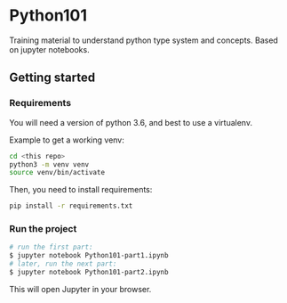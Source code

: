 # Python101

Training material to understand python type system and concepts.
Based on jupyter notebooks.

## Getting started

### Requirements

You will need a version of python 3.6, and best to use a virtualenv.

Example to get a working venv:
```bash
cd <this repo>
python3 -m venv venv
source venv/bin/activate
```

Then, you need to install requirements:

```bash
pip install -r requirements.txt
```

### Run the project

```bash
# run the first part:
$ jupyter notebook Python101-part1.ipynb
# later, run the next part:
$ jupyter notebook Python101-part2.ipynb
```

This will open Jupyter in your browser.
